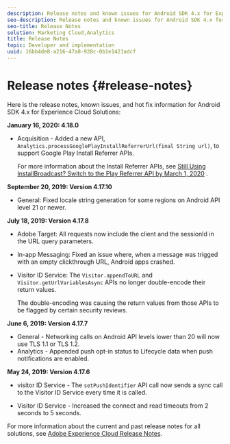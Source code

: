 ```yaml
---
description: Release notes and known issues for Android SDK 4.x for Experience Cloud Solutions.
seo-description: Release notes and known issues for Android SDK 4.x for Experience Cloud Solutions.
seo-title: Release Notes
solution: Marketing Cloud,Analytics
title: Release Notes
topic: Developer and implementation
uuid: 16bb4de8-a216-47a8-928c-0b1e1421adcf
---
```


# Release notes {#release-notes}

Here is the release notes, known issues, and hot fix information for Android SDK 4.x for Experience Cloud Solutions:

**January 16, 2020: 4.18.0**

* Acquisition - Added a new API, `Analytics.processGooglePlayInstallReferrerUrl(final String url)`, to support Google Play Install Referrer APIs.

  For more information about the Install Referrer APIs, see [Still Using InstallBroadcast? Switch to the Play Referrer API by March 1, 2020](https://android-developers.googleblog.com/2019/11/still-using-installbroadcast-switch-to.html) .

**September 20, 2019: Version 4.17.10**

* General: Fixed locale string generation for some regions on Android API level 21 or newer.

**July 18, 2019: Version 4.17.8**

* Adobe Target: All requests now include the client and the sessionId in the URL query parameters.
* In-app Messaging: Fixed an issue where, when a message was trigged with an empty clickthrough URL, Android apps crashed.
* Visitor ID Service: The `Visitor.appendToURL` and `Visitor.getUrlVariablesAsync` APIs no longer double-encode their return values.

   The double-encoding was causing the return values from those APIs to be flagged by certain security reviews.

**June 6, 2019: Version 4.17.7**

* General - Networking calls on Android API levels lower than 20 will now use TLS 1.1 or TLS 1.2.
* Analytics - Appended push opt-in status to Lifecycle data when push notifications are enabled.

**May 24, 2019: Version 4.17.6**

* visitor ID Service - The 
`setPushIdentifier` API call now sends a
sync call to the Visitor ID Service every time it is called. 

* Visitor ID Service - Increased the connect and read
timeouts from 2 seconds to 5 seconds.


For more information about the current and past release notes for all solutions, see [Adobe Experience Cloud Release Notes](https://marketing.adobe.com/resources/help/en_US/whatsnew/). 

